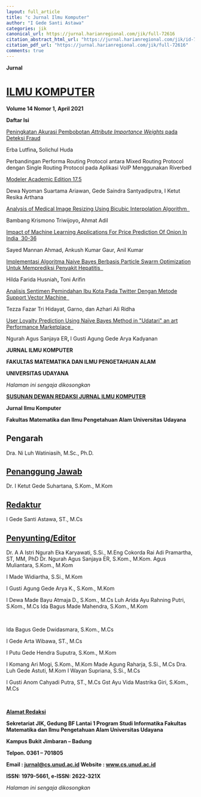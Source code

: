 ```yaml
---
layout: full_article
title: "c Jurnal Ilmu Komputer"
author: "I Gede Santi Astawa"
categories: jik
canonical_url: https://jurnal.harianregional.com/jik/full-72616 
citation_abstract_html_url: "https://jurnal.harianregional.com/jik/id-72616"
citation_pdf_url: "https://jurnal.harianregional.com/jik/full-72616"  
comments: true
---
```


<p><span class="font1" style="font-weight:bold;">Jurnal</span></p><a name="caption1"></a>
<h1><a name="bookmark0"></a><span class="font4" style="font-weight:bold;text-decoration:underline;"><a name="bookmark1"></a>ILMU KOMPUTER</span></h1>
<p><span class="font1" style="font-weight:bold;">Volume 14 Nomor 1, April 2021</span></p>
<p><span class="font1" style="font-weight:bold;">Daftar Isi</span></p>
<p><a href="#bookmark2"><span class="font1">Peningkatan Akurasi Pembobotan </span><span class="font1" style="font-style:italic;">Attribute Importance Weights</span><span class="font1"> pada Deteksi Fraud </span></a></p>
<p><span class="font0">Erba Lutfina</span><span class="font0" style="font-weight:bold;">, </span><span class="font0">Solichul Huda</span></p>
<p><span class="font1">Perbandingan Performa Routing Protocol antara Mixed Routing Protocol dengan Single Routing Protocol pada Aplikasi VoIP Menggunakan Riverbed</span></p>
<p><a href="#bookmark3"><span class="font1">Modeler Academic Edition 17.5 </span></a></p>
<p><span class="font0">Dewa Nyoman Suartama Ariawan, Gede Saindra Santyadiputra, I Ketut Resika Arthana</span></p>
<p><a href="#bookmark4"><span class="font1">Analysis of Medical Image Resizing Using Bicubic Interpolation Algorithm &nbsp;</span></a></p>
<p><span class="font0">Bambang Krismono Triwijoyo</span><span class="font0" style="font-weight:bold;">, </span><span class="font0">Ahmat Adil</span></p>
<p><a href="#bookmark5"><span class="font1">Impact of Machine Learning Applications For Price Prediction Of Onion In India </span><span class="font0">&nbsp;30-36</span></a></p>
<p><span class="font0">Sayed Mannan Ahmad, Ankush Kumar Gaur, Anil Kumar</span></p>
<p><a href="#bookmark6"><span class="font1">Implementasi Algoritma Naive Bayes Berbasis Particle Swarm Optimization Untuk Memprediksi Penyakit Hepatitis &nbsp;</span></a></p>
<p><span class="font0">Hilda Farida Husniah</span><span class="font0" style="font-weight:bold;">, </span><span class="font0">Toni Arifin</span></p>
<p><a href="#bookmark7"><span class="font1">Analisis Sentimen Pemindahan Ibu Kota Pada Twitter Dengan Metode Support Vector Machine &nbsp;</span></a></p>
<p><span class="font0">Tezza Fazar Tri Hidayat, Garno, dan Azhari Ali Ridha</span></p>
<p><a href="#bookmark8"><span class="font1">User Loyalty Prediction Using Naïve Bayes Method in &quot;Udatari&quot; an art Performance Marketplace &nbsp;</span></a></p>
<p><span class="font0">Ngurah Agus Sanjaya ER</span><span class="font0" style="font-weight:bold;">, </span><span class="font0">I Gusti Agung Gede Arya Kadyanan</span></p>
<p><span class="font1" style="font-weight:bold;">JURNAL ILMU KOMPUTER</span></p>
<p><span class="font1" style="font-weight:bold;">FAKULTAS MATEMATIKA DAN ILMU PENGETAHUAN ALAM</span></p>
<p><span class="font1" style="font-weight:bold;">UNIVERSITAS UDAYANA</span></p>
<p><span class="font1" style="font-style:italic;">Halaman ini sengaja dikosongkan</span></p>
<p><span class="font1" style="font-weight:bold;text-decoration:underline;">SUSUNAN DEWAN REDAKSI JURNAL ILMU KOMPUTER</span></p>
<p><span class="font0" style="font-weight:bold;">Jurnal Ilmu Komputer</span></p>
<p><span class="font0" style="font-weight:bold;">Fakultas Matematika dan Ilmu Pengetahuan Alam Universitas Udayana</span></p>
<h2><a name="bookmark9"></a><span class="font0" style="font-weight:bold;"><a name="bookmark10"></a>Pengarah</span></h2>
<p><span class="font2">Dra. Ni Luh Watiniasih, M.Sc., Ph.D.</span></p>
<h2><a name="bookmark11"></a><span class="font0" style="font-weight:bold;text-decoration:underline;"><a name="bookmark12"></a>Penanggung Jawab</span></h2>
<p><span class="font0">Dr. I Ketut Gede Suhartana, S.Kom., M.Kom</span></p>
<h2><a name="bookmark13"></a><span class="font0" style="font-weight:bold;text-decoration:underline;"><a name="bookmark14"></a>Redaktur</span></h2>
<p><span class="font0">I Gede Santi Astawa, ST., M.Cs</span></p>
<h2><a name="bookmark15"></a><span class="font0" style="font-weight:bold;text-decoration:underline;"><a name="bookmark16"></a>Penyunting/Editor</span></h2>
<div>
<p><span class="font0">Dr. A A Istri Ngurah Eka Karyawati, S.Si., M.Eng Cokorda Rai Adi Pramartha, ST, MM, PhD Dr. Ngurah Agus Sanjaya ER, S.Kom., M.Kom. Agus Muliantara, S.Kom., M.Kom</span></p>
<p><span class="font0">I Made Widiartha, S.Si., M.Kom</span></p>
<p><span class="font0">I Gusti Agung Gede Arya K., S.Kom., M.Kom</span></p>
<p><span class="font0">I Dewa Made Bayu Atmaja D., S.Kom., M.Cs Luh Arida Ayu Rahning Putri, S.Kom., M.Cs Ida Bagus Made Mahendra, S.Kom., M.Kom</span></p>
</div><br clear="all">
<div>
<p><span class="font0">Ida Bagus Gede Dwidasmara, S.Kom., M.Cs</span></p>
<p><span class="font0">I Gede Arta Wibawa, ST., M.Cs</span></p>
<p><span class="font0">I Putu Gede Hendra Suputra, S.Kom., M.Kom</span></p>
<p><span class="font0">I Komang Ari Mogi, S.Kom., M.Kom Made Agung Raharja, S.Si., M.Cs Dra. Luh Gede Astuti, M.Kom I Wayan Supriana, S.Si., M.Cs</span></p>
<p><span class="font0">I Gusti Anom Cahyadi Putra, ST., M.Cs Gst Ayu Vida Mastrika Giri, S.Kom., M.Cs</span></p>
</div><br clear="all">
<p><span class="font0" style="font-weight:bold;text-decoration:underline;">Alamat Redaksi</span></p>
<p><span class="font3" style="font-weight:bold;">Sekretariat JIK, Gedung BF Lantai 1 Program Studi Informatika </span><span class="font0" style="font-weight:bold;">Fakultas Matematika dan Ilmu Pengetahuan Alam Universitas Udayana</span></p>
<p><span class="font0" style="font-weight:bold;">Kampus Bukit Jimbaran – Badung</span></p>
<p><span class="font0" style="font-weight:bold;">Telpon. 0361 – 701805</span></p>
<p><span class="font0" style="font-weight:bold;">Email : </span><a href="mailto:jurnal@cs.unud.ac.id"><span class="font0" style="font-weight:bold;">jurnal@cs.unud.ac.id</span></a><span class="font0" style="font-weight:bold;"> Website : </span><a href="http://www.cs.unud.ac.id"><span class="font0" style="font-weight:bold;">www.cs.unud.ac.id</span></a></p>
<p><span class="font1" style="font-weight:bold;">ISSN: 1979-5661, e-ISSN: 2622-321X</span></p>
<p><span class="font1" style="font-style:italic;">Halaman ini sengaja dikosongkan</span></p>